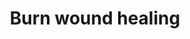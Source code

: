 ---
annotations:
- id: PW:0000646
  parent: signaling pathway
  type: Pathway Ontology
  value: cell-extracellular matrix signaling pathway
- id: PW:0000023
  parent: regulatory pathway
  type: Pathway Ontology
  value: immune response pathway
- id: CL:0000312
  parent: animal cell
  type: Cell Type Ontology
  value: keratinocyte
- id: CL:0000057
  parent: animal cell
  type: Cell Type Ontology
  value: fibroblast
- id: CL:0000186
  parent: native cell
  type: Cell Type Ontology
  value: myofibroblast cell
- id: CL:0000115
  parent: native cell
  type: Cell Type Ontology
  value: endothelial cell
authors:
- ExperiMed
- Egonw
- Eweitz
description: This pathway is part of a systematic review on currently known molecular
  players in burn wound healing in mammalians.
last-edited: 2021-07-21
organisms:
- Rattus norvegicus
redirect_from:
- /index.php/Pathway:WP5057
- /instance/WP5057
- /instance/WP5057_rr119585
revision: r119585
schema-jsonld:
- '@context': https://schema.org/
  '@id': https://wikipathways.github.io/pathways/WP5057.html
  '@type': Dataset
  creator:
    '@type': Organization
    name: WikiPathways
  description: This pathway is part of a systematic review on currently known molecular
    players in burn wound healing in mammalians.
  keywords:
  - ACAT1
  - ADORA2B
  - ANKRD1
  - ARFGAP1
  - Acta1
  - Bax
  - Bcl2
  - CHP1
  - CNN2
  - Casp3
  - Cd44
  - Col1a1
  - Col1a2
  - Col4a1
  - Cox2
  - Cxcl12
  - Cxcr4
  - Dll4
  - Epo
  - Fgf2
  - GPR176
  - Glb1
  - Hgf
  - IL1B
  - IL1RL1
  - Igf1
  - Il10
  - Il1b
  - Jun
  - Krt6a
  - MMP9
  - Mmp9
  - Mpo
  - Nfkb1
  - PTGIS
  - Pdgfa
  - Pecam1
  - SAFB
  - SYK
  - SYP
  - TNFRSF11B
  - TP53
  - Tnf
  - Vegfa
  - Vim
  - c5ar1
  - cdc25b
  license: CC0
  name: Burn wound healing
seo: CreativeWork
title: Burn wound healing
wpid: WP5057
---